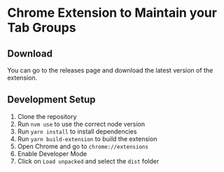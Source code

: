 # Chrome Extension to Maintain your Tab Groups

## Download

You can go to the releases page and download the latest version of the extension.

## Development Setup

1. Clone the repository
2. Run `nvm use` to use the correct node version
3. Run `yarn install` to install dependencies
4. Run `yarn build-extension` to build the extension
5. Open Chrome and go to `chrome://extensions`
6. Enable Developer Mode
7. Click on `Load unpacked` and select the `dist` folder




